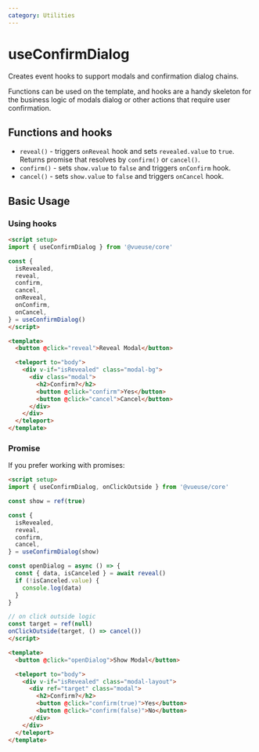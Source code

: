 ```yaml
---
category: Utilities
---
```


# useConfirmDialog

Creates event hooks to support modals and confirmation dialog chains.

Functions can be used on the template, and hooks are a handy skeleton for the business logic of modals dialog or other actions that require user confirmation.

## Functions and hooks

- `reveal()` - triggers `onReveal` hook and sets `revealed.value` to `true`. Returns promise that resolves by `confirm()` or `cancel()`.
- `confirm()` - sets `show.value` to `false` and triggers `onConfirm` hook.
- `cancel()` - sets `show.value` to `false` and triggers `onCancel` hook.

## Basic Usage

### Using hooks

```html
<script setup>
import { useConfirmDialog } from '@vueuse/core'

const {
  isRevealed,
  reveal,
  confirm,
  cancel,
  onReveal,
  onConfirm,
  onCancel,
} = useConfirmDialog()
</script>

<template>
  <button @click="reveal">Reveal Modal</button>

  <teleport to="body">
    <div v-if="isRevealed" class="modal-bg">
      <div class="modal">
        <h2>Confirm?</h2>
        <button @click="confirm">Yes</button>
        <button @click="cancel">Cancel</button>
      </div>
    </div>
  </teleport>
</template>
```

### Promise

If you prefer working with promises:

```html
<script setup>
import { useConfirmDialog, onClickOutside } from '@vueuse/core'

const show = ref(true)

const {
  isRevealed,
  reveal,
  confirm,
  cancel,
} = useConfirmDialog(show)

const openDialog = async () => {
  const { data, isCanceled } = await reveal()
  if (!isCanceled.value) {
    console.log(data)
  }
}

// on click outside logic
const target = ref(null)
onClickOutside(target, () => cancel())
</script>

<template>
  <button @click="openDialog">Show Modal</button>

  <teleport to="body">
    <div v-if="isRevealed" class="modal-layout">
      <div ref="target" class="modal">
        <h2>Confirm?</h2>
        <button @click="confirm(true)">Yes</button>
        <button @click="confirm(false)">No</button>
      </div>
    </div>
  </teleport>
</template>
```
